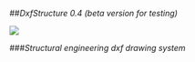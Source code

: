 ##*DxfStructure 0.4 (beta version for testing)*

![](logo.png)

###*Structural engineering dxf drawing system*